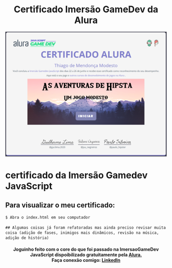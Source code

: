 <h1 align="center">
    <h1 align="center">Certificado Imersão GameDev da Alura</h1>
    <img alt="Logo" src="https://github.com/thmod-on/Alura_imersao_GmeDev_Certificado/blob/master/certificado.PNG"/>				 
    <br>
</h1>

# certificado da Imersão Gamedev JavaScript

## Para visualizar o meu certificado:

```
$ Abra o index.html em seu computador

## Algumas coisas já foram refatoradas mas ainda preciso revisar muita coisa (adição de fases, inimigos mais dinâmicos, revisão na música, adição de história)
```

<h4 align="center">
	Joguinho feito com o core do que foi passado na ImersaoGameDev JavaScript dispoibilizado gratuitamente pela <a href="https://www.linkedin.com/school/aluracursos/?originalSubdomain=br" target="_blank"> Alura.</a><br/>
    Faça conexão comigo: <a href="https://www.linkedin.com/in/thiago-de-mendon%C3%A7a-modesto-42bb23166/" target="_blank">LinkedIn</a>
</h4>